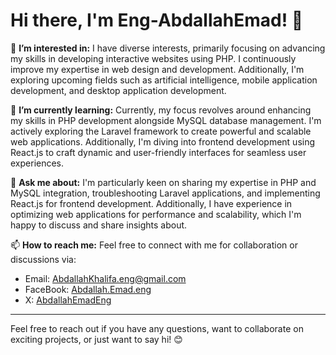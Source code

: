 # Hi there, I'm Eng-AbdallahEmad! 👋

👀 **I’m interested in:** I have diverse interests, primarily focusing on advancing my skills in developing interactive websites using PHP. I continuously improve my expertise in web design and development. Additionally, I'm exploring upcoming fields such as artificial intelligence, mobile application development, and desktop application development.

🌱 **I’m currently learning:** Currently, my focus revolves around enhancing my skills in PHP development alongside MySQL database management. I'm actively exploring the Laravel framework to create powerful and scalable web applications. Additionally, I'm diving into frontend development using React.js to craft dynamic and user-friendly interfaces for seamless user experiences.

💬 **Ask me about:** I'm particularly keen on sharing my expertise in PHP and MySQL integration, troubleshooting Laravel applications, and implementing React.js for frontend development. Additionally, I have experience in optimizing web applications for performance and scalability, which I'm happy to discuss and share insights about.

📫 **How to reach me:** Feel free to connect with me for collaboration or discussions via:

- Email: [AbdallahKhalifa.eng@gmail.com](mailto:AbdallahKhalifa.eng@gmail.com)
- FaceBook: [Abdallah.Emad.eng](https://www.facebook.com/Abdallah.Emad.eng)
- X: [AbdallahEmadEng](https://twitter.com/AbdallahEmadEng)


---

Feel free to reach out if you have any questions, want to collaborate on exciting projects, or just want to say hi! 😊

